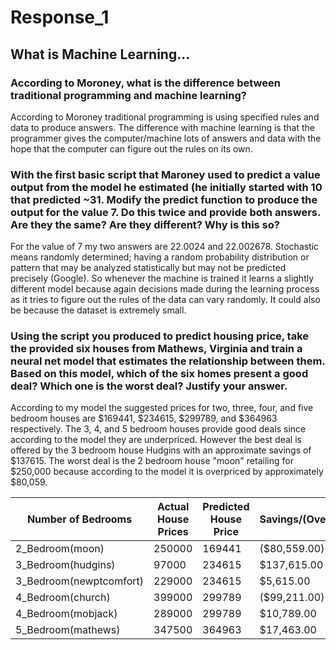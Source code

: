 # Response_1
## What is Machine Learning...

### According to Moroney, what is the difference between traditional programming and machine learning?

According to Moroney traditional programming is using specified rules and data to produce answers. The difference with machine learning is that the programmer gives the computer/machine lots of answers and data with the hope that the computer can figure out the rules on its own.


### With the first basic script that Maroney used to predict a value output from the model he estimated (he initially started with 10 that predicted ~31. Modify the predict function to produce the output for the value 7. Do this twice and provide both answers. Are they the same? Are they different? Why is this so?

For the value of 7 my two answers are 22.0024 and 22.002678. Stochastic means randomly determined; having a random probability distribution or pattern that may be analyzed statistically but may not be predicted precisely (Google). So whenever the machine is trained it learns a slightly different model because again decisions made during the learning process as it tries to figure out the rules of the data can vary randomly. It could also be because the dataset is extremely small.



### Using the script you produced to predict housing price, take the provided six houses from Mathews, Virginia and train a neural net model that estimates the relationship between them. Based on this model, which of the six homes present a good deal? Which one is the worst deal? Justify your answer.

According to my model the suggested prices for two, three, four, and five bedroom houses are $169441, $234615, $299789, and $364963 respectively.
The 3, 4, and 5 bedroom houses provide good deals since according to the model they are underpriced. However the best deal is offered by the 3 bedroom house Hudgins with an approximate savings of $137615. The worst deal is the 2 bedroom house "moon" retailing for $250,000 because according to the model it is overpriced by approximately $80,059.


| Number of Bedrooms     | Actual House Prices |	Predicted House Price |	Savings/(Overpayment) |
| -------------------    | --------------------| -----------------------| ----------------------|
|2_Bedroom(moon)	       |250000	             |169441	                |($80,559.00)           |
|3_Bedroom(hudgins)	     |97000	               |234615                  |	$137,615.00           | 
|3_Bedroom(newptcomfort) |229000               |	234615                |	$5,615.00             | 
|4_Bedroom(church)	     |399000               |	299789	              |($99,211.00)           |
|4_Bedroom(mobjack)      |	289000	           |299789	                |$10,789.00             |
|5_Bedroom(mathews)      |	347500             |	364963	              |$17,463.00             | 


